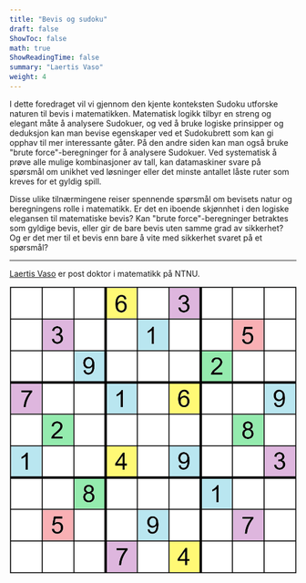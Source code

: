 ```yaml
---
title: "Bevis og sudoku"
draft: false
ShowToc: false
math: true
ShowReadingTime: false
summary: "Laertis Vaso"
weight: 4
---
```



I dette foredraget vil vi gjennom den kjente konteksten Sudoku utforske naturen til bevis i matematikken. Matematisk logikk tilbyr en streng og elegant måte å analysere Sudokuer, og ved å bruke logiske prinsipper og deduksjon kan man bevise egenskaper ved et Sudokubrett som kan gi opphav til mer interessante gåter. På den andre siden kan man også bruke "brute force"-beregninger for å analysere Sudokuer. Ved systematisk å prøve alle mulige kombinasjoner av tall, kan datamaskiner svare på spørsmål om unikhet ved løsninger eller det minste antallet låste ruter som kreves for et gyldig spill.

Disse ulike tilnærmingene reiser spennende spørsmål om bevisets natur og beregningens rolle i matematikk. Er det en iboende skjønnhet i den logiske elegansen til matematiske bevis? Kan "brute force"-beregninger betraktes som gyldige bevis, eller gir de bare bevis uten samme grad av sikkerhet? Og er det mer til et bevis enn bare å vite med sikkerhet svaret på et spørsmål?

---

[Laertis Vaso](https://www.laertisvaso.com/) er post doktor i matematikk på NTNU.

<img src="images/sudoku1.png#invert" alt="Error loading image" width="700"/>